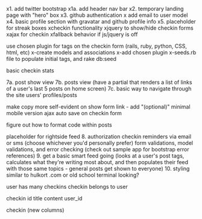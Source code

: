 x1. add twitter bootstrap
x1a. add header nav bar
x2. temporary landing page with "hero" box
x3. github authentication
x add email to user model
x4. basic profile section with gravatar and github profile info
x5. placeholder for streak boxes
xcheckin functionality
xjquery to show/hide checkin forms
xajax for checkin
xfallback behavior if js/jquery is off

use chosen plugin for tags on the checkin form (rails, ruby, python, CSS, html, etc)
x-create models and associations
x-add chosen plugin
x-seeds.rb file to populate initial tags, and rake db:seed

basic checkin stats

7a. post show view
7b. posts view (have a partial that renders a list of links of a user's last 5 posts on home screen)
7c. basic way to navigate through the site users' profiles/posts

make copy more self-evident on show form link - add "(optional)"
minimal mobile version
ajax auto save on checkin form

figure out how to format code within posts

placeholder for rightside feed
8. authorization
checkin reminders via email or sms (choose whichever you'd personally prefer)
form validations, model validations, and error checking (check out sample app for bootstrap error references)
9. get a basic smart feed going (looks at a user's post tags, calculates what they're writing most about, and then populates their feed with those same topics - general posts get shown to everyone)
10. styling similar to hulkort .com or old school terminal looking?

user has many checkins
checkin belongs to user

checkin
id		title 		content		 user_id

checkin (new columns)
